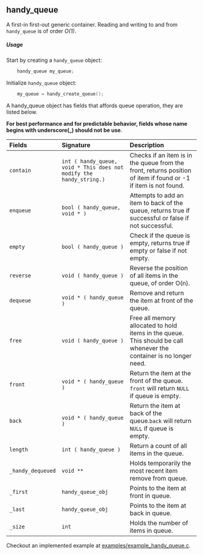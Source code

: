 ## handy_queue

A first-in first-out generic container. Reading and writing to and from `handy_queue` is of order *O(1)*.

##### Usage

Start by creating a `handy_queue` object:

```c
    handy_queue my_queue;
```

Initialize `handy_queue` object:

```c
    my_queue = handy_create_queue();
```

A handy_queue object has fields that affords queue operation, they are listed below.

**For best performance and for predictable behavior, fields whose name
begins with underscore(_) should not be use**.

| Fields            | Signature                             | Description                          |
|:------------------|:--------------------------------------|:------------------------------------|
| `contain`         | `int ( handy_queue, void * This does not modify the handy_string.)`       | Checks if an item is in the queue from the front, returns position of item if found or -1 if item is not found.|
| `enqueue`         | `bool ( handy_queue, void * )`      | Attempts to add an item to back of the queue, returns true if successful or false if not successful.|
| `empty`           | `bool ( handy_queue )`              | Check if the queue is empty, returns true if empty or false if not empty.
| `reverse`         | `void ( handy_queue )`              | Reverse the position of all items in the queue, of order O(n).
| `dequeue`         | `void * ( handy_queue )`            | Remove and return the item at front of the queue. |
| `free`            | `void ( handy_queue )`              | Free all memory allocated to hold items in the queue. This should be call whenever the container is no longer need.
| `front`           | `void * ( handy_queue )`            | Return the item at the front of the queue. `front` will return `NULL` if queue is empty.
| `back`            | `void * ( handy_queue )`            | Return the item at back of the queue.`back` will return `NULL` if queue is empty.
| `length`          | `int ( handy_queue )`               | Return a count of all items in the queue.
| `_handy_dequeued` | `void **`                             | Holds temporarily the most recent item remove from queue.
| `_first`          | `handy_queue_obj`                     | Points to the item at front in queue.
| `_last`           | `handy_queue_obj`                     | Points to the item at back in queue.
| `_size`           | `int`                                 | Holds the number of items in queue.


Checkout an implemented example at [examples/example_handy_queue.c](../examples/example_handy_queue.c).